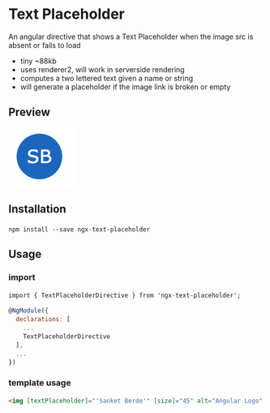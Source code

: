 # Text Placeholder

An angular directive that shows a Text Placeholder when the image src is absent or fails to load

- tiny ~88kb
- uses renderer2, will work in serverside rendering
- computes a two lettered text given a name or string
- will generate a placeholder if the image link is broken or empty

## Preview
![Preview](https://raw.githubusercontent.com/itsTeknas/text-placeholder/master/placeholder.png)

## Installation

`npm install --save ngx-text-placeholder`

## Usage 

### import
`import { TextPlaceholderDirective } from 'ngx-text-placeholder';`

``` javascript
@NgModule({
  declarations: [
    ...
    TextPlaceholderDirective
  ],
  ...
})
```

### template usage
``` html
<img [textPlaceholder]="'Sanket Berde'" [size]="45" alt="Angular Logo" imgSrc="https://www.google.com/images/branding/googlelogo/2x/googlelogo_color_272x92dp.pngs">
```
